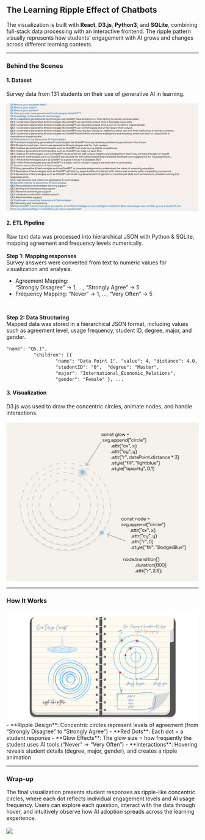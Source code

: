 ## The Learning Ripple Effect of Chatbots

The visualization is built with **React**, **D3.js**, **Python3**, and **SQLite**, combining full-stack data processing with an interactive frontend. The ripple pattern visually represents how students’ engagement with AI grows and changes across different learning contexts.

***

### Behind the Scenes

#### 1. Dataset
Survey data from 131 students on their use of generative AI in learning.
<br>
<br>
<img src="images/questions.png?raw=true"/>

#### 2. ETL Pipeline
Raw text data was processed into hierarchical JSON with Python & SQLite, mapping agreement and frequency levels numerically.
<br>
<br>
**Step 1: Mapping responses** <br>
Survey answers were converted from text to numeric values for visualization and analysis.
<br>
- Agreement Mapping: <br>“Strongly Disagree” → 1, ..., “Strongly Agree” → 5
- Frequency Mapping: “Never” → 1, ..., “Very Often” → 5
<br>

**Step 2: Data Structuring** <br>
Mapped data was stored in a hierarchical JSON format, including values such as agreement level, usage frequency, student ID, degree, major, and gender.
<br>
```
"name": "Q5.1",
          "children": [{
                  "name": "Data Point 1", "value": 4, "distance": 4.0,
                  "studentID": "0",  "degree": "Master",
                  "major": "International_Economic_Relations",
                  "gender": "Female" }, ...
```

#### 3. Visualization
D3.js was used to draw the concentric circles, animate nodes, and handle interactions.
<br>
<br>
<img src="images/d3-intro-1.png?raw=true"/>

***

### How It Works

<img src="images/note-1.png?raw=true"/>
<br>
- **Ripple Design**: Concentric circles represent levels of agreement (from “Strongly Disagree” to “Strongly Agree”)
- **Red Dots**: Each dot = a student response
- **Glow Effects**: The glow size = how frequently the student uses AI tools (“Never” → “Very Often”)
- **Interactions**: Hovering reveals student details (degree, major, gender), and creates a ripple animation


***

### Wrap-up
The final visualization presents student responses as ripple-like concentric circles, where each dot reflects individual engagement levels and AI usage frequency. Users can explore each question, interact with the data through hover, and intuitively observe how AI adoption spreads across the learning experience.
<br>
<br>
<img src="images/ripple-g.gif?raw=true"/>

